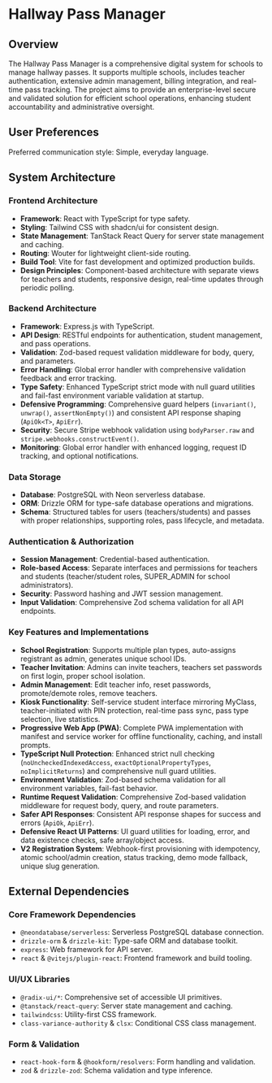 # Hallway Pass Manager

## Overview
The Hallway Pass Manager is a comprehensive digital system for schools to manage hallway passes. It supports multiple schools, includes teacher authentication, extensive admin management, billing integration, and real-time pass tracking. The project aims to provide an enterprise-level secure and validated solution for efficient school operations, enhancing student accountability and administrative oversight.

## User Preferences
Preferred communication style: Simple, everyday language.

## System Architecture

### Frontend Architecture
- **Framework**: React with TypeScript for type safety.
- **Styling**: Tailwind CSS with shadcn/ui for consistent design.
- **State Management**: TanStack React Query for server state management and caching.
- **Routing**: Wouter for lightweight client-side routing.
- **Build Tool**: Vite for fast development and optimized production builds.
- **Design Principles**: Component-based architecture with separate views for teachers and students, responsive design, real-time updates through periodic polling.

### Backend Architecture
- **Framework**: Express.js with TypeScript.
- **API Design**: RESTful endpoints for authentication, student management, and pass operations.
- **Validation**: Zod-based request validation middleware for body, query, and parameters.
- **Error Handling**: Global error handler with comprehensive validation feedback and error tracking.
- **Type Safety**: Enhanced TypeScript strict mode with null guard utilities and fail-fast environment variable validation at startup.
- **Defensive Programming**: Comprehensive guard helpers (`invariant()`, `unwrap()`, `assertNonEmpty()`) and consistent API response shaping (`ApiOk<T>`, `ApiErr`).
- **Security**: Secure Stripe webhook validation using `bodyParser.raw` and `stripe.webhooks.constructEvent()`.
- **Monitoring**: Global error handler with enhanced logging, request ID tracking, and optional notifications.

### Data Storage
- **Database**: PostgreSQL with Neon serverless database.
- **ORM**: Drizzle ORM for type-safe database operations and migrations.
- **Schema**: Structured tables for users (teachers/students) and passes with proper relationships, supporting roles, pass lifecycle, and metadata.

### Authentication & Authorization
- **Session Management**: Credential-based authentication.
- **Role-based Access**: Separate interfaces and permissions for teachers and students (teacher/student roles, SUPER_ADMIN for school administrators).
- **Security**: Password hashing and JWT session management.
- **Input Validation**: Comprehensive Zod schema validation for all API endpoints.

### Key Features and Implementations
- **School Registration**: Supports multiple plan types, auto-assigns registrant as admin, generates unique school IDs.
- **Teacher Invitation**: Admins can invite teachers, teachers set passwords on first login, proper school isolation.
- **Admin Management**: Edit teacher info, reset passwords, promote/demote roles, remove teachers.
- **Kiosk Functionality**: Self-service student interface mirroring MyClass, teacher-initiated with PIN protection, real-time pass sync, pass type selection, live statistics.
- **Progressive Web App (PWA)**: Complete PWA implementation with manifest and service worker for offline functionality, caching, and install prompts.
- **TypeScript Null Protection**: Enhanced strict null checking (`noUncheckedIndexedAccess`, `exactOptionalPropertyTypes`, `noImplicitReturns`) and comprehensive null guard utilities.
- **Environment Validation**: Zod-based schema validation for all environment variables, fail-fast behavior.
- **Runtime Request Validation**: Comprehensive Zod-based validation middleware for request body, query, and route parameters.
- **Safer API Responses**: Consistent API response shapes for success and errors (`ApiOk`, `ApiErr`).
- **Defensive React UI Patterns**: UI guard utilities for loading, error, and data existence checks, safe array/object access.
- **V2 Registration System**: Webhook-first provisioning with idempotency, atomic school/admin creation, status tracking, demo mode fallback, unique slug generation.

## External Dependencies

### Core Framework Dependencies
- `@neondatabase/serverless`: Serverless PostgreSQL database connection.
- `drizzle-orm` & `drizzle-kit`: Type-safe ORM and database toolkit.
- `express`: Web framework for API server.
- `react` & `@vitejs/plugin-react`: Frontend framework and build tooling.

### UI/UX Libraries
- `@radix-ui/*`: Comprehensive set of accessible UI primitives.
- `@tanstack/react-query`: Server state management and caching.
- `tailwindcss`: Utility-first CSS framework.
- `class-variance-authority` & `clsx`: Conditional CSS class management.

### Form & Validation
- `react-hook-form` & `@hookform/resolvers`: Form handling and validation.
- `zod` & `drizzle-zod`: Schema validation and type inference.
```